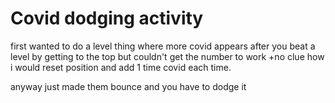 # Covid dodging activity

first wanted to do a level thing where more covid appears after you beat a level by getting to the top but couldn't get the number to work +no clue how i would reset position and add 1 time covid each time.

anyway just made them bounce and you have to dodge it
